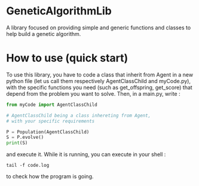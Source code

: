 # GeneticAlgorithmLib

A library focused on providing simple and generic functions and classes to
help build a genetic algorithm.

# How to use (quick start)

To use this library, you have to code a class that inherit from Agent in a
new python file
(let us call them respectively AgentClassChild and myCode.py),
with the specific functions you need (such as get_offspring, get_score)
that depend from the problem you want to solve.
Then, in a main.py, write :


```python
from myCode import AgentClassChild

# AgentClassChild being a class inhereting from Agent,
# with your specific requirements

P = Population(AgentClassChild)
S = P.evolve()
print(S)
```


and execute it.
While it is running, you can execute in your shell :


```shell
tail -f code.log
```


to check how the program is going.
